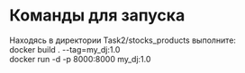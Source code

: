 # Команды для запуска
Находясь в директории Task2/stocks_products выполните:  
docker build . --tag=my_dj:1.0  
docker run -d -p 8000:8000 my_dj:1.0

